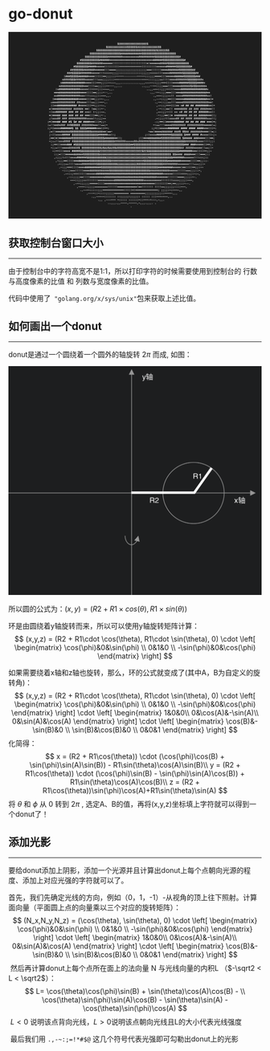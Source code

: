 <script type="text/x-mathjax-config">
  MathJax.Hub.Config({
    tex2jax: {
      inlineMath: [ ['$','$'], ["\\(","\\)"] ],
      processEscapes: true
    }
  });
</script>
<script src="https://cdn.mathjax.org/mathjax/latest/MathJax.js?config=TeX-AMS-MML_HTMLorMML" type="text/javascript"></script>
# go-donut

![image-20210116000044645](./imgs/image-20210116000044645.png)

## 获取控制台窗口大小

---

由于控制台中的字符高宽不是1:1，所以打印字符的时候需要使用到控制台的 行数与高度像素的比值 和 列数与宽度像素的比值。

代码中使用了` "golang.org/x/sys/unix"`包来获取上述比值。

## 如何画出一个donut

---

donut是通过一个圆绕着一个圆外的轴旋转 $2\pi$ 而成, 如图：

![image-20210115160450137](./imgs/image-20210115160450137.png)

所以圆的公式为：$(x,y)=(R2+R1\times cos(\theta), R1\times sin(\theta))$

环是由圆绕着y轴旋转而来，所以可以使用y轴旋转矩阵计算：
$$
(x,y,z) = (R2 + R1\cdot \cos(\theta), R1\cdot \sin(\theta), 0)
\cdot
\left[
  \begin{matrix}
    \cos(\phi)&0&\sin(\phi) \\
    0&1&0 \\
    -\sin(\phi)&0&\cos(\phi)
  \end{matrix}
\right]
$$


如果需要绕着x轴和z轴也旋转，那么，环的公式就变成了(其中A，B为自定义的旋转角)：
$$
(x,y,z) = 
(R2 + R1\cdot \cos(\theta), R1\cdot \sin(\theta), 0)
\cdot
\left[
  \begin{matrix}
    \cos(\phi)&0&\sin(\phi) \\
    0&1&0 \\
    -\sin(\phi)&0&\cos(\phi)
  \end{matrix}
\right]
\cdot
\left[
  \begin{matrix}
    1&0&0\\
    0&\cos(A)&-\sin(A)\\
    0&\sin(A)&\cos(A)
  \end{matrix}
\right]
\cdot
\left[
  \begin{matrix}
    \cos(B)&-\sin(B)&0 \\
    \sin(B)&\cos(B)&0 \\
    0&0&1
  \end{matrix}
\right]
$$
化简得：
$$
x = 
(R2 + R1\cos(\theta)) \cdot (\cos(\phi)\cos(B) + \sin(\phi)\sin(A)\sin(B)) - 
R1\sin(\theta)\cos(A)\sin(B)\\
y =
(R2 + R1\cos(\theta)) \cdot (\cos(\phi)\sin(B) - \sin(\phi)\sin(A)\cos(B)) +
R1\sin(\theta)\cos(A)\cos(B)\\
z = 
(R2 + R1\cos(\theta))\sin(\phi)\cos(A)+R1\sin(\theta)\sin(A)
$$
将 $\theta$ 和 $\phi$ 从 0 转到  $2\pi$ , 选定A、B的值，再将(x,y,z)坐标填上字符就可以得到一个donut了！



## 添加光影

---

​	要给donut添加上阴影，添加一个光源并且计算出donut上每个点朝向光源的程度、添加上对应光强的字符就可以了。

​	首先，我们先确定光线的方向，例如（0，1，-1）-从视角的顶上往下照射。计算面向量（平面圆上点的向量乘以三个对应的旋转矩阵）：
$$
(N_x,N_y,N_z) = 
(\cos(\theta), \sin(\theta), 0)
\cdot
\left[
  \begin{matrix}
    \cos(\phi)&0&\sin(\phi) \\
    0&1&0 \\
    -\sin(\phi)&0&\cos(\phi)
  \end{matrix}
\right]
\cdot
\left[
  \begin{matrix}
    1&0&0\\
    0&\cos(A)&-\sin(A)\\
    0&\sin(A)&\cos(A)
  \end{matrix}
\right]
\cdot
\left[
  \begin{matrix}
    \cos(B)&-\sin(B)&0 \\
    \sin(B)&\cos(B)&0 \\
    0&0&1
  \end{matrix}
\right]
$$
​	然后再计算donut上每个点所在面上的法向量 N 与光线向量的内积L （$-\sqrt2 < L < \sqrt2$）：
$$
L=
\cos(\theta)\cos(\phi)\sin(B) +
\sin(\theta)\cos(A)\cos(B) - \\
\cos(\theta)\sin(\phi)\sin(A)\cos(B) -
\sin(\theta)\sin(A) - 
\cos(\theta)\sin(\phi)\cos(A)
$$
​    $L<0$ 说明该点背向光线，$L>0$说明该点朝向光线且L的大小代表光线强度

​	最后我们用  `.,-~:;=!*#$@` 这几个符号代表光强即可勾勒出donut上的光影


